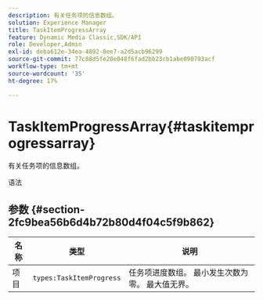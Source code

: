 ```yaml
---
description: 有关任务项的信息数组。
solution: Experience Manager
title: TaskItemProgressArray
feature: Dynamic Media Classic,SDK/API
role: Developer,Admin
exl-id: deba612e-34ea-4892-8ee7-a2d5acb96299
source-git-commit: 77c88d5fe20e048f6fad2bb23cb1abe090793acf
workflow-type: tm+mt
source-wordcount: '35'
ht-degree: 17%

---
```


# TaskItemProgressArray{#taskitemprogressarray}

有关任务项的信息数组。

语法

## 参数 {#section-2fc9bea56b6d4b72b80d4f04c5f9b862}

| 名称 | 类型 | 说明 |
|---|---|---|
| 项目 | `types:TaskItemProgress` | 任务项进度数组。 最小发生次数为零。 最大值无界。 |
